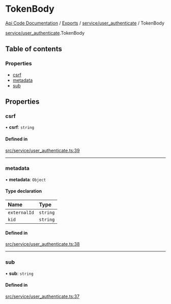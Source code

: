 # TokenBody
 
[Api Code Documentation](../README.md) / [Exports](../modules.md) / [service/user\_authenticate](../modules/service_user_authenticate.md) / TokenBody

[service/user\_authenticate](../modules/service_user_authenticate.md).TokenBody

## Table of contents

### Properties

- [csrf](service_user_authenticate.TokenBody.md#csrf)
- [metadata](service_user_authenticate.TokenBody.md#metadata)
- [sub](service_user_authenticate.TokenBody.md#sub)

## Properties

### csrf

• **csrf**: `string`

#### Defined in

[src/service/user_authenticate.ts:39](https://github.com/openkfw/TruBudget/blob/086d599/api/src/service/user_authenticate.ts#L39)

___

### metadata

• **metadata**: `Object`

#### Type declaration

| Name | Type |
| :------ | :------ |
| `externalId` | `string` |
| `kid` | `string` |

#### Defined in

[src/service/user_authenticate.ts:38](https://github.com/openkfw/TruBudget/blob/086d599/api/src/service/user_authenticate.ts#L38)

___

### sub

• **sub**: `string`

#### Defined in

[src/service/user_authenticate.ts:37](https://github.com/openkfw/TruBudget/blob/086d599/api/src/service/user_authenticate.ts#L37)
